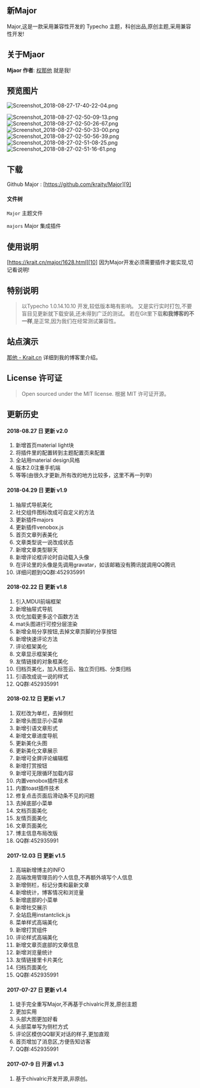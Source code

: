 ## 新Major ##

Major,这是一款采用兼容性开发的 Typecho 主题，科创出品,原创主题,采用兼容性开发!

## 关于Mjaor ##
**Mjaor 作者**: [权那他][1] 就是我!

## 预览图片 ##

![Screenshot_2018-08-27-17-40-22-04.png][2]

![Screenshot_2018-08-27-02-50-09-13.png][3]
![Screenshot_2018-08-27-02-50-26-67.png][4]
![Screenshot_2018-08-27-02-50-33-00.png][5]
![Screenshot_2018-08-27-02-50-56-39.png][6]
![Screenshot_2018-08-27-02-51-08-25.png][7]
![Screenshot_2018-08-27-02-51-16-61.png][8]

## 下载 ##
Github Major : [https://github.com/kraity/Major][9]

#### 文件树 #### 
`Major`  主题文件

`majors` Major 集成插件

## 使用说明 ##

[https://krait.cn/major/1628.html][10] 因为Major开发必须需要插件才能实现,切记看说明!

## 特别说明 ##
>以Typecho 1.0.14.10.10 开发,较低版本略有影响。
>又是实行实时打包,不要盲目见更新就下载安装,还未得到广泛的测试。
>若在Git里下载**和我博客的不一样**,是正常,因为我们在经常测试兼容性。

## 站点演示 ##
[那他 - Krait.cn][11] 详细到我的博客里介绍。

## License 许可证 ##
>Open sourced under the MIT license.
>根据 MIT 许可证开源。

## 更新历史 ##

#### 2018-08.27 日 更新 v2.0 ####

 1. 新增首页material light块
 2. 将插件里的配置转到主题配置页来配置
 3. 全站用material design风格
 4. 版本2.0注重手机端
 5. 等等(由很久才更新,所有改的地方比较多，这里不再一列举)

#### 2018-04.29 日 更新 v1.9 ####

 1. 抽屉式导航美化
 2. 社交组件图标改成可自定义的方法
 3. 更新插件majors
 4. 更新插件venobox.js
 5. 首页文章列表美化
 6. 文章类型说一说改成状态
 7. 新增文章类型聊天
 8. 新增评论框评论时自动载入头像
 9. 在评论里的头像是先调用gravatar，如该邮箱没有腾讯就调用QQ腾讯
 10. 详细问题到QQ群:452935991 

#### 2018-02.22 日 更新 v1.8 ####

 1. 引入MDUI前端框架
 2. 新增抽屉式导航
 3. 优化加载更多这个函数方法
 4. mat头图进行可控分层渲染
 5. 新增全局分享按钮,去掉文章页脚的分享按钮
 6. 新增快速评论方法
 7. 评论框架美化
 8. 文章显示框架美化
 9. 友情链接的对象框美化
 10. 归档页美化，加入标签云、独立页归档、分类归档
 11. 引语改成说一说的样式
 12. QQ群:452935991 

#### 2018-02.12 日 更新 v1.7 ####
 1. 双栏改为单栏，去掉侧栏
 2. 新增头图显示小菜单
 3. 新增引语文章形式
 4. 新增文章进度导航
 5. 更新美化头图
 6. 更新美化文章展示
 7. 新增可全屏评论编辑框
 8. 新增打赏按钮
 9. 新增可无限循环加载内容
 10. 内置venobox插件技术
 11. 内置toast插件技术
 12. 修复点击页面后滑动条不见的问题
 13. 去掉底部小菜单
 14. 文档页面美化
 15. 友情页面美化
 16. 文章页面美化
 17. 博主信息布局改版
 18. QQ群:452935991 

#### 2017-12.03 日 更新 v1.5 ####
 1. 高端新增博主的INFO
 2. 高端改用管理员的个人信息,不再额外填写个人信息
 3. 新增侧栏，标记分类和最新文章
 4. 新增统计，博客情况和浏览量
 5. 新增底部的小菜单
 6. 新增社交展示
 7. 全站启用instantclick.js
 8. 菜单样式高端美化
 9. 新增打赏组件
 10. 评论样式高端美化
 11. 新增文章页底部的文章信息
 12. 新增浏览量统计
 13. 友情链接里卡片美化
 14. 归档页面美化
 15. QQ群:452935991 

#### 2017-07-27 日 更新 v1.4 ####
 1. 徒手完全重写Major,不再基于chivalric开发,原创主题
 2. 更加实用
 3. 头部大图更加好看
 4. 头部菜单写为侧栏方式
 5. 评论区模仿QQ聊天对话的样子,更加直观
 6. 首页增加了消息区,方便告知访客
 7. QQ群:452935991 

#### 2017-07-9 日 开源 v1.3 #### 

 1. 基于chivalric开发开源,非原创。


  [1]: https://krait.cn
  [2]: https://ws3.sinaimg.cn/large/006U7bU2gy1fuoef94dtcj30u01hcx6g.jpg
  [3]: https://ws3.sinaimg.cn/large/006U7bU2gy1funot64fruj30u01hcn1p.jpg
  [4]: https://ws3.sinaimg.cn/large/006U7bU2gy1funotct33bj30u01hcgqf.jpg
  [5]: https://ws3.sinaimg.cn/large/006U7bU2gy1funousfseoj30u01hcn02.jpg
  [6]: https://ws3.sinaimg.cn/large/006U7bU2gy1funovb1ig5j30u01hcwh9.jpg
  [7]: https://ws3.sinaimg.cn/large/006U7bU2gy1funovr53zwj30u01hch64.jpg
  [8]: https://ws3.sinaimg.cn/large/006U7bU2gy1funovx2hiwj30u01hc0w9.jpg
  [9]: https://krait.cn/d/major
  [10]: https://krait.cn/major/1628.html
  [11]: https://krait.cn
